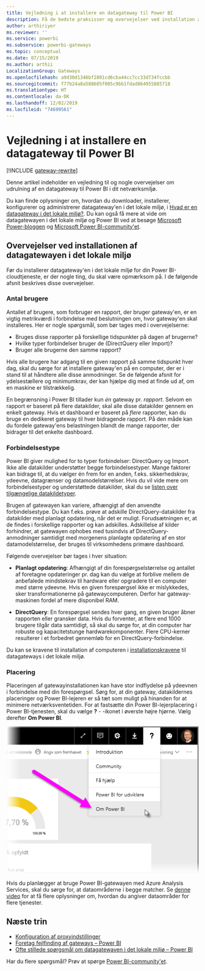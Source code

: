 ```yaml
---
title: Vejledning i at installere en datagateway til Power BI
description: Få de bedste praksisser og overvejelser ved installation af en gateway til Power BI.
author: arthiriyer
ms.reviewer: ''
ms.service: powerbi
ms.subservice: powerbi-gateways
ms.topic: conceptual
ms.date: 07/15/2019
ms.author: arthii
LocalizationGroup: Gateways
ms.openlocfilehash: a9d30d1346bf2801cd6cba44cc7cc33d734fccbb
ms.sourcegitcommit: f77b24a8a588605f005c9bb1fdad864955885718
ms.translationtype: HT
ms.contentlocale: da-DK
ms.lasthandoff: 12/02/2019
ms.locfileid: "74699561"
---
```

# <a name="guidance-for-deploying-a-data-gateway-for-power-bi"></a>Vejledning i at installere en datagateway til Power BI

[!INCLUDE [gateway-rewrite](includes/gateway-rewrite.md)]

Denne artikel indeholder en vejledning til og nogle overvejelser om udrulning af en datagateway til Power BI i dit netværksmiljø.

Du kan finde oplysninger om, hvordan du downloader, installerer, konfigurerer og administrerer datagateway'en i det lokale miljø, i [Hvad er en datagateway i det lokale miljø?](/data-integration/gateway/service-gateway-onprem). Du kan også få mere at vide om datagatewayen i det lokale miljø og Power BI ved at besøge [Microsoft Power-bloggen](https://powerbi.microsoft.com/blog/) og [Microsoft Power BI-community'et](https://community.powerbi.com/).

## <a name="installation-considerations-for-the-on-premises-data-gateway"></a>Overvejelser ved installationen af datagatewayen i det lokale miljø

Før du installerer datagateway'en i det lokale miljø for din Power BI-cloudtjeneste, er der nogle ting, du skal være opmærksom på. I de følgende afsnit beskrives disse overvejelser.

### <a name="number-of-users"></a>Antal brugere

Antallet af brugere, som forbruger en rapport, der bruger gateway'en, er en vigtig metrikværdi i forbindelse med beslutningen om, hvor gateway'en skal installeres. Her er nogle spørgsmål, som bør tages med i overvejelserne:

* Bruges disse rapporter på forskellige tidspunkter på dagen af brugerne?
* Hvilke typer forbindelser bruger de (DirectQuery eller Import)?
* Bruger alle brugerne den samme rapport?

Hvis alle brugere har adgang til en given rapport på samme tidspunkt hver dag, skal du sørge for at installere gateway'en på en computer, der er i stand til at håndtere alle disse anmodninger. Se de følgende afsnit for ydelsestællere og minimumkrav, der kan hjælpe dig med at finde ud af, om en maskine er tilstrækkelig.

En begrænsning i Power BI tillader kun *én* gateway pr. *rapport*. Selvom en rapport er baseret på flere datakilder, skal alle disse datakilder gennem en enkelt gateway. Hvis et dashboard er baseret på *flere* rapporter, kan du bruge en dedikeret gateway til hver bidragende rapport. På den måde kan du fordele gateway'ens belastningen blandt de mange rapporter, der bidrager til det enkelte dashboard.

### <a name="connection-type"></a>Forbindelsestype

Power BI giver mulighed for to typer forbindelser: DirectQuery og Import. Ikke alle datakilder understøtter begge forbindelsestyper. Mange faktorer kan bidrage til, at du vælger én frem for en anden, f.eks. sikkerhedskrav, ydeevne, datagrænser og datamodelstørrelser. Hvis du vil vide mere om forbindelsestyper og understøttede datakilder, skal du se [listen over tilgængelige datakildetyper](service-gateway-data-sources.md#list-of-available-data-source-types).

Brugen af gatewayen kan variere, afhængigt af den anvendte forbindelsestype. Du kan f.eks. prøve at adskille DirectQuery-datakilder fra datakilder med planlagt opdatering, når det er muligt. Forudsætningen er, at de findes i forskellige rapporter og kan adskilles. Adskillelse af kilder forhindrer, at gatewayen ophobes med tusindvis af DirectQuery-anmodninger samtidigt med morgenens planlagte opdatering af en stor datamodelstørrelse, der bruges til virksomhedens primære dashboard. 

Følgende overvejelser bør tages i hver situation:

* **Planlagt opdatering**: Afhængigt af din forespørgselstørrelse og antallet af foretagne opdateringer pr. dag kan du vælge at forblive mellem de anbefalede mindstekrav til hardware eller opgradere til en computer med større ydeevne. Hvis en given forespørgsel ikke er mislykkedes, sker transformationerne på gatewaycomputeren. Derfor har gateway-maskinen fordel af mere disponibel RAM.

* **DirectQuery**: En forespørgsel sendes hver gang, en given bruger åbner rapporten eller gransker data. Hvis du forventer, at flere end 1000 brugere tilgår data samtidigt, så skal du sørge for, at din computer har robuste og kapacitetstunge hardwarekomponenter. Flere CPU-kerner resulterer i et forbedret gennemløb for en DirectQuery-forbindelse.

Du kan se kravene til installation af computeren i [installationskravene](/data-integration/gateway/service-gateway-install#requirements) til datagateways i det lokale miljø.

### <a name="location"></a>Placering

Placeringen af gatewayinstallationen kan have stor indflydelse på ydeevnen i forbindelse med din forespørgsel. Sørg for, at din gateway, datakildernes placeringer og Power BI-lejeren er så tæt som muligt på hinanden for at minimere netværksventetiden. For at fastsætte din Power BI-lejerplacering i Power BI-tjenesten, skal du vælge **?** - -ikonet i øverste højre hjørne. Vælg derefter **Om Power BI**.

![Bestem placering af Power BI-lejer](media/service-gateway-deployment-guidance/powerbi-gateway-deployment-guidance_02.png)

Hvis du planlægger at bruge Power BI-gatewayen med Azure Analysis Services, skal du sørge for, at dataområderne i begge matcher. Se [denne video](https://guyinacube.com/2018/01/power-bi-azure-analysis-services-gateway-data-region/) for at få flere oplysninger om, hvordan du angiver dataområder for flere tjenester.

## <a name="next-steps"></a>Næste trin

* [Konfiguration af proxyindstillinger](/data-integration/gateway/service-gateway-proxy)  
* [Foretag fejlfinding af gateways – Power BI](service-gateway-onprem-tshoot.md)  
* [Ofte stillede spørgsmål om datagatewayen i det lokale miljø – Power BI](service-gateway-power-bi-faq.md)  

Har du flere spørgsmål? Prøv at spørge [Power BI-community'et](https://community.powerbi.com/).

